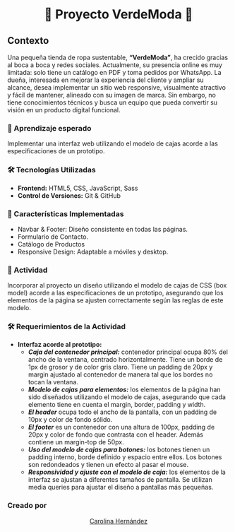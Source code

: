 <h1 align= "center"> 🌿 Proyecto VerdeModa 🌿</h1>

## Contexto
Una pequeña tienda de ropa sustentable, **“VerdeModa”**, ha crecido gracias al boca a boca y redes sociales. Actualmente, su presencia online es muy limitada: solo tiene un catálogo en PDF y toma pedidos por WhatsApp. La dueña, interesada en mejorar la experiencia del cliente y ampliar su alcance, desea implementar un sitio web responsive, visualmente atractivo y fácil de mantener, alineado con su imagen de marca. Sin embargo, no tiene conocimientos técnicos y busca un equipo que pueda convertir su visión en un producto digital funcional.

### 🎯 Aprendizaje esperado
Implementar una interfaz web utilizando el modelo de cajas acorde a las especificaciones de un prototipo.

### 🛠 Tecnologías Utilizadas
* **Frontend:** HTML5, CSS, JavaScript, Sass
* **Control de Versiones:** Git & GitHub
	
### 🎨 Características Implementadas
- Navbar & Footer: Diseño consistente en todas las páginas.
- Formulario de Contacto.
- Catálogo de Productos
- Responsive Design: Adaptable a móviles y desktop.

### 📌 Actividad
Incorporar al proyecto un diseño utilizando el modelo de cajas de CSS (box model) acorde a las especificaciones de un prototipo, asegurando que los elementos de la página se ajusten correctamente según las reglas de este modelo.

### 🛠 Requerimientos de la Actividad

* **Interfaz acorde al prototipo:**
  * ***Caja del contenedor principal:*** contenedor principal ocupa 80% del ancho de la ventana, centrado horizontalmente. Tiene un borde de 1px de grosor y de color gris claro. Tiene un padding de 20px y margin ajustado al contenedor de manera tal que los bordes no tocan la ventana.
  * ***Modelo de cajas para elementos:*** los elementos de la página han sido diseñados utilizando el modelo de cajas, asegurando que cada elemento tiene en cuenta el margin, border, padding y width.
  * ***El header*** ocupa todo el ancho de la pantalla, con un padding de 10px y color de fondo sólido.
  * ***El footer*** es un contenedor con una altura de 100px, padding de 20px y color de fondo que contrasta con el header. Además contiene un margin-top de 50px.
  * ***Uso del modelo de cajas para botones:*** los botones tienen un padding interno, borde definido y espacio entre ellos. Los botones son redondeados y tienen un efecto al pasar el mouse.
  * ***Responsividad y ajuste con el modelo de caja:*** los elementos de la interfaz se ajustan a diferentes tamaños de pantalla. Se utilizan media queries para ajustar el diseño a pantallas más pequeñas.

### Creado por
<p align="center"> 
  <a href="https://github.com/CaroHernz">Carolina Hernández</a>
</p>
